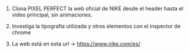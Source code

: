 1. Clona PIXEL PERFECT la web oficial de NIKE desde el header hasta el video principal, sin animaciones.

2. Investiga la tipografía utilizada y otros elementos con el inspector de chrome

3. La web está en esta url -> https://www.nike.com/es/   